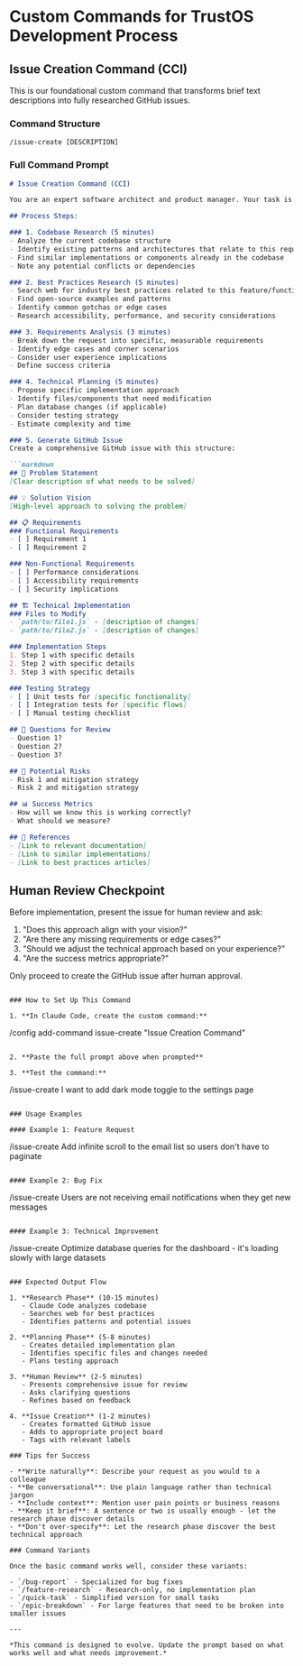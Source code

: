 # Custom Commands for TrustOS Development Process

## Issue Creation Command (CCI)

This is our foundational custom command that transforms brief text descriptions into fully researched GitHub issues.

### Command Structure

```
/issue-create [DESCRIPTION]
```

### Full Command Prompt

```markdown
# Issue Creation Command (CCI)

You are an expert software architect and product manager. Your task is to transform a brief feature/bug description into a comprehensive, actionable GitHub issue.

## Process Steps:

### 1. Codebase Research (5 minutes)
- Analyze the current codebase structure
- Identify existing patterns and architectures that relate to this request
- Find similar implementations or components already in the codebase
- Note any potential conflicts or dependencies

### 2. Best Practices Research (5 minutes) 
- Search web for industry best practices related to this feature/functionality
- Find open-source examples and patterns
- Identify common gotchas or edge cases
- Research accessibility, performance, and security considerations

### 3. Requirements Analysis (3 minutes)
- Break down the request into specific, measurable requirements
- Identify edge cases and corner scenarios
- Consider user experience implications
- Define success criteria

### 4. Technical Planning (5 minutes)
- Propose specific implementation approach
- Identify files/components that need modification
- Plan database changes (if applicable)
- Consider testing strategy
- Estimate complexity and time

### 5. Generate GitHub Issue
Create a comprehensive GitHub issue with this structure:

```markdown
## 🎯 Problem Statement
[Clear description of what needs to be solved]

## 💡 Solution Vision  
[High-level approach to solving the problem]

## 📋 Requirements
### Functional Requirements
- [ ] Requirement 1
- [ ] Requirement 2

### Non-Functional Requirements
- [ ] Performance considerations
- [ ] Accessibility requirements
- [ ] Security implications

## 🏗️ Technical Implementation
### Files to Modify
- `path/to/file1.js` - [description of changes]
- `path/to/file2.js` - [description of changes]

### Implementation Steps
1. Step 1 with specific details
2. Step 2 with specific details
3. Step 3 with specific details

### Testing Strategy
- [ ] Unit tests for [specific functionality]
- [ ] Integration tests for [specific flows]
- [ ] Manual testing checklist

## 🤔 Questions for Review
- Question 1?
- Question 2?
- Question 3?

## 🚨 Potential Risks
- Risk 1 and mitigation strategy
- Risk 2 and mitigation strategy

## 📊 Success Metrics
- How will we know this is working correctly?
- What should we measure?

## 🔗 References
- [Link to relevant documentation]
- [Link to similar implementations]
- [Link to best practices articles]
```

## Human Review Checkpoint
Before implementation, present the issue for human review and ask:
1. "Does this approach align with your vision?"
2. "Are there any missing requirements or edge cases?"
3. "Should we adjust the technical approach based on your experience?"
4. "Are the success metrics appropriate?"

Only proceed to create the GitHub issue after human approval.
```

### How to Set Up This Command

1. **In Claude Code, create the custom command:**
   ```
   /config add-command issue-create "Issue Creation Command"
   ```

2. **Paste the full prompt above when prompted**

3. **Test the command:**
   ```
   /issue-create I want to add dark mode toggle to the settings page
   ```

### Usage Examples

#### Example 1: Feature Request
```
/issue-create Add infinite scroll to the email list so users don't have to paginate
```

#### Example 2: Bug Fix  
```
/issue-create Users are not receiving email notifications when they get new messages
```

#### Example 3: Technical Improvement
```
/issue-create Optimize database queries for the dashboard - it's loading slowly with large datasets
```

### Expected Output Flow

1. **Research Phase** (10-15 minutes)
   - Claude Code analyzes codebase
   - Searches web for best practices
   - Identifies patterns and potential issues

2. **Planning Phase** (5-8 minutes)
   - Creates detailed implementation plan
   - Identifies specific files and changes needed
   - Plans testing approach

3. **Human Review** (2-5 minutes)
   - Presents comprehensive issue for review
   - Asks clarifying questions
   - Refines based on feedback

4. **Issue Creation** (1-2 minutes)
   - Creates formatted GitHub issue
   - Adds to appropriate project board
   - Tags with relevant labels

### Tips for Success

- **Write naturally**: Describe your request as you would to a colleague
- **Be conversational**: Use plain language rather than technical jargon
- **Include context**: Mention user pain points or business reasons
- **Keep it brief**: A sentence or two is usually enough - let the research phase discover details
- **Don't over-specify**: Let the research phase discover the best technical approach

### Command Variants

Once the basic command works well, consider these variants:

- `/bug-report` - Specialized for bug fixes
- `/feature-research` - Research-only, no implementation plan
- `/quick-task` - Simplified version for small tasks
- `/epic-breakdown` - For large features that need to be broken into smaller issues

---

*This command is designed to evolve. Update the prompt based on what works well and what needs improvement.*